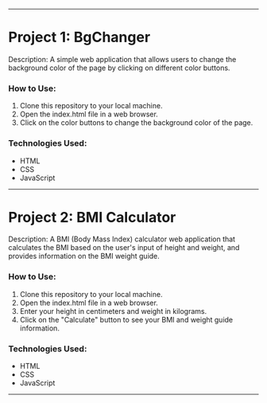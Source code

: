 
---

# Project 1: BgChanger

Description: A simple web application that allows users to change the background color of the page by clicking on different color buttons.

### How to Use:

1. Clone this repository to your local machine.
2. Open the index.html file in a web browser.
3. Click on the color buttons to change the background color of the page.

### Technologies Used:
- HTML
- CSS
- JavaScript

---

# Project 2: BMI Calculator

Description: A BMI (Body Mass Index) calculator web application that calculates the BMI based on the user's input of height and weight, and provides information on the BMI weight guide.

### How to Use:

1. Clone this repository to your local machine.
2. Open the index.html file in a web browser.
3. Enter your height in centimeters and weight in kilograms.
4. Click on the "Calculate" button to see your BMI and weight guide information.

### Technologies Used:
- HTML
- CSS
- JavaScript

---
